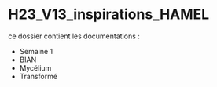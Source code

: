 # H23_V13_inspirations_HAMEL


ce dossier contient les documentations :
 * Semaine 1
 * BIAN 
 * Mycélium
 * Transformé
